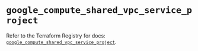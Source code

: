 # `google_compute_shared_vpc_service_project`

Refer to the Terraform Registry for docs: [`google_compute_shared_vpc_service_project`](https://registry.terraform.io/providers/drfaust92/google/4.16.4/docs/resources/compute_shared_vpc_service_project).
